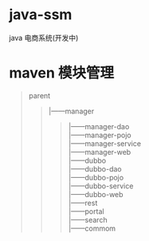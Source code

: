 # java-ssm
java 电商系统(开发中) 
# maven 模块管理
> parent<br>
>> |——manager<br>
>>> |——manager-dao<br>
>>> |——manager-pojo<br>
>>> |——manager-service<br>
>>> |——manager-web<br>
>> |——dubbo<br>
>>> |——dubbo-dao<br>
>>> |——dubbo-pojo<br>
>>> |——dubbo-service <br>
>> |——dubbo-web<br>
>> |——rest<br>
>> |——portal<br>
>> |——search<br>
>> |——commom<br>
